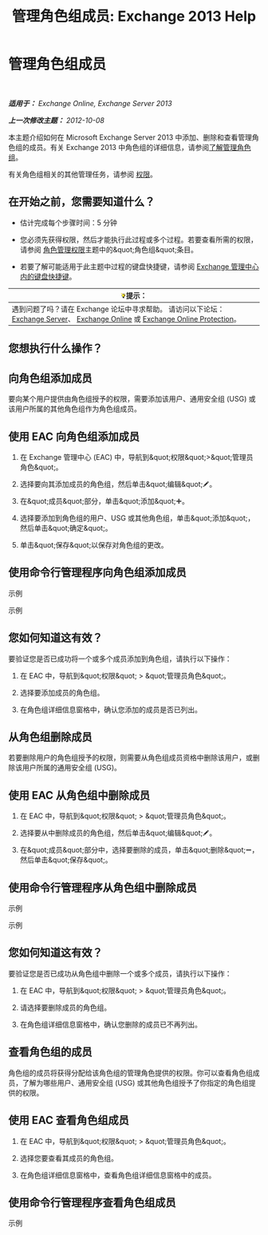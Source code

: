 ﻿---
title: '管理角色组成员: Exchange 2013 Help'
TOCTitle: 管理角色组成员
ms:assetid: c064729d-7cda-47fc-b105-acf4b300d430
ms:mtpsurl: https://technet.microsoft.com/zh-cn/library/JJ657492(v=EXCHG.150)
ms:contentKeyID: 50491583
ms.date: 05/21/2018
mtps_version: v=EXCHG.150
ms.translationtype: MT
---

# 管理角色组成员

 

_**适用于：** Exchange Online, Exchange Server 2013_

_**上一次修改主题：** 2012-10-08_

本主题介绍如何在 Microsoft Exchange Server 2013 中添加、删除和查看管理角色组的成员。有关 Exchange 2013 中角色组的详细信息，请参阅[了解管理角色组](understanding-management-role-groups-exchange-2013-help.md)。

有关角色组相关的其他管理任务，请参阅 [权限](permissions-exchange-2013-help.md)。

## 在开始之前，您需要知道什么？

  - 估计完成每个步骤时间：5 分钟

  - 您必须先获得权限，然后才能执行此过程或多个过程。若要查看所需的权限，请参阅 [角色管理权限](role-management-permissions-exchange-2013-help.md)主题中的\&quot;角色组\&quot;条目。

  - 若要了解可能适用于此主题中过程的键盘快捷键，请参阅 [Exchange 管理中心内的键盘快捷键](keyboard-shortcuts-in-the-exchange-admin-center-exchange-online-protection-help.md)。

<table>
<thead>
<tr class="header">
<th><img src="images/Bb124558.tip(EXCHG.150).gif" title="提示" alt="提示" />提示：</th>
</tr>
</thead>
<tbody>
<tr class="odd">
<td>遇到问题了吗？请在 Exchange 论坛中寻求帮助。 请访问以下论坛：<a href="https://go.microsoft.com/fwlink/p/?linkid=60612">Exchange Server</a>、 <a href="https://go.microsoft.com/fwlink/p/?linkid=267542">Exchange Online</a> 或 <a href="https://go.microsoft.com/fwlink/p/?linkid=285351">Exchange Online Protection</a>。</td>
</tr>
</tbody>
</table>


## 您想执行什么操作？

## 向角色组添加成员

要向某个用户提供由角色组授予的权限，需要添加该用户、通用安全组 (USG) 或该用户所属的其他角色组作为角色组成员。

## 使用 EAC 向角色组添加成员

1.  在 Exchange 管理中心 (EAC) 中，导航到\&quot;权限\&quot;\>\&quot;管理员角色\&quot;。

2.  选择要向其添加成员的角色组，然后单击\&quot;编辑\&quot;![编辑图标](images/Bb124582.6f53ccb2-1f13-4c02-bea0-30690e6ea71d(EXCHG.150).gif "编辑图标")。

3.  在\&quot;成员\&quot;部分，单击\&quot;添加\&quot;![添加图标](images/JJ218640.c1e75329-d6d7-4073-a27d-498590bbb558(EXCHG.150).gif "添加图标")。

4.  选择要添加到角色组的用户、USG 或其他角色组，单击\&quot;添加\&quot;，然后单击\&quot;确定\&quot;。

5.  单击\&quot;保存\&quot;以保存对角色组的更改。

## 使用命令行管理程序向角色组添加成员

示例

示例

## 您如何知道这有效？

要验证您是否已成功将一个或多个成员添加到角色组，请执行以下操作：

1.  在 EAC 中，导航到\&quot;权限\&quot; \> \&quot;管理员角色\&quot;。

2.  选择要添加成员的角色组。

3.  在角色组详细信息窗格中，确认您添加的成员是否已列出。

## 从角色组删除成员

若要删除用户的角色组授予的权限，则需要从角色组成员资格中删除该用户，或删除该用户所属的通用安全组 (USG)。

## 使用 EAC 从角色组中删除成员

1.  在 EAC 中，导航到\&quot;权限\&quot; \> \&quot;管理员角色\&quot;。

2.  选择要从中删除成员的角色组，然后单击\&quot;编辑\&quot;![编辑图标](images/Bb124582.6f53ccb2-1f13-4c02-bea0-30690e6ea71d(EXCHG.150).gif "编辑图标")。

3.  在\&quot;成员\&quot;部分中，选择要删除的成员，单击\&quot;删除\&quot;![删除图标](images/JJ657492.479b6ced-8d64-4277-a725-f17fea202b28(EXCHG.150).gif "删除图标")，然后单击\&quot;保存\&quot;。

## 使用命令行管理程序从角色组中删除成员

示例

示例

## 您如何知道这有效？

要验证您是否已成功从角色组中删除一个或多个成员，请执行以下操作：

1.  在 EAC 中，导航到\&quot;权限\&quot; \> \&quot;管理员角色\&quot;。

2.  请选择要删除成员的角色组。

3.  在角色组详细信息窗格中，确认您删除的成员已不再列出。

## 查看角色组的成员

角色组的成员将获得分配给该角色组的管理角色提供的权限。你可以查看角色组成员，了解为哪些用户、通用安全组 (USG) 或其他角色组授予了你指定的角色组提供的权限。

## 使用 EAC 查看角色组成员

1.  在 EAC 中，导航到\&quot;权限\&quot; \> \&quot;管理员角色\&quot;。

2.  选择您要查看其成员的角色组。

3.  在角色组详细信息窗格中，查看角色组详细信息窗格中的成员。

## 使用命令行管理程序查看角色组成员

示例


